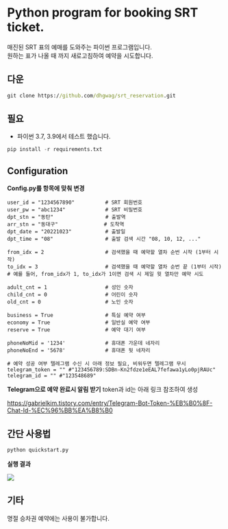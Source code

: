 # Python program for booking SRT ticket.


매진된 SRT 표의 예매를 도와주는 파이썬 프로그램입니다.  
원하는 표가 나올 때 까지 새로고침하여 예약을 시도합니다.


## 다운
```cmd
git clone https://github.com/dhgwag/srt_reservation.git
```
  
## 필요
- 파이썬 3.7, 3.9에서 테스트 했습니다.

```py
pip install -r requirements.txt
```


## Configuration
**Config.py를 항목에 맞춰 변경**  
```text
user_id = "1234567890"          # SRT 회원번호
user_pw = "abc1234"             # SRT 비밀번호
dpt_stn = "동탄"                 # 출발역
arr_stn = "동대구"               # 도착역
dpt_date = "20221023"           # 출발일
dpt_time = "08"                 # 출발 검색 시간 "08, 10, 12, ..."

from_idx = 2                    # 검색했을 때 예약할 열차 순번 시작 (1부터 시작)
to_idx = 3                      # 검색했을 때 예약할 열차 순번 끝 (1부터 시작)
# 예를 들어, from_idx가 1, to_idx가 1이면 검색 시 제일 윗 열차만 예약 시도

adult_cnt = 1                   # 성인 숫자
child_cnt = 0                   # 어린이 숫자
old_cnt = 0                     # 노인 숫자

business = True                 # 특실 예약 여부
economy = True                  # 일반실 예약 여부
reserve = True                  # 예약 대기 여부

phoneNoMid = '1234'             # 휴대폰 가운데 네자리
phoneNoEnd = '5678'             # 휴대폰 뒷 네자리

# 예약 성공 여부 텔레그램 수신 시 아래 정보 필요, 비워두면 텔레그램 무시
telegram_token = "" #"123456789:SDBn-Kn2fdze1eEAL7fefawa1yLo0pjRAUc"
telegram_id = "" #"123548689"
```


**Telegram으로 예약 완료시 알림 받기**
token과 id는 아래 링크 참조하여 생성

https://gabrielkim.tistory.com/entry/Telegram-Bot-Token-%EB%B0%8F-Chat-Id-%EC%96%BB%EA%B8%B0

## 간단 사용법

```cmd
python quickstart.py
```


**실행 결과**

![](./img/img1.png)

## 기타  
명절 승차권 예약에는 사용이 불가합니다.  